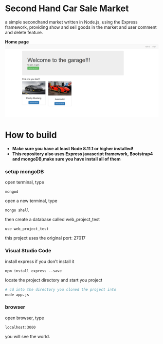 # Second Hand Car Sale Market
a simple secondhand market written in Node.js, using the Express framework, providing show and sell goods in the market and
user comment and delete feature.

**Home page**
![Home page](/second-hand.png)

# How to build
- **Make sure you have at least Node 8.11.1 or higher installed!**  
- **This repository also uses Express javascript framework, Bootstrap4 and mongoDB,make sure you have install all of them**

### setup mongoDB
open terminal, type
```
mongod
```
open a new terminal, type
```
mongo shell
```
then create a database called web_project_test
```
use web_project_test
```
this project uses the original port: 27017

### Visual Studio Code
install express if you don't install it
```
npm install express --save
```

locate the project directory and start you project

```bash
# cd into the directory you cloned the project into
node app.js
```

### browser
open browser, type
```
localhost:3000
```
you will see the world.

